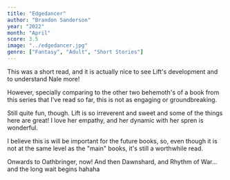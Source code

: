 ```yaml
---
title: "Edgedancer"
author: "Brandon Sanderson"
year: "2022"
month: "April"
score: 3.5
image: "../edgedancer.jpg"
genre: ["Fantasy", "Adult", "Short Stories"]
---
```


This was a short read, and it is actually nice to see Lift's development and to understand Nale more!

However, specially comparing to the other two behemoth's of a book from this series that I've read so far, this is not as engaging or groundbreaking.

Still quite fun, though. Lift is so irreverent and sweet and some of the things here are great! I love her empathy, and her dynamic with her spren is wonderful.

I believe this is will be important for the future books, so, even though it is not at the same level as the "main" books, it's still a worthwhile read.

Onwards to Oathbringer, now! And then Dawnshard, and Rhythm of War... and the long wait begins hahaha
